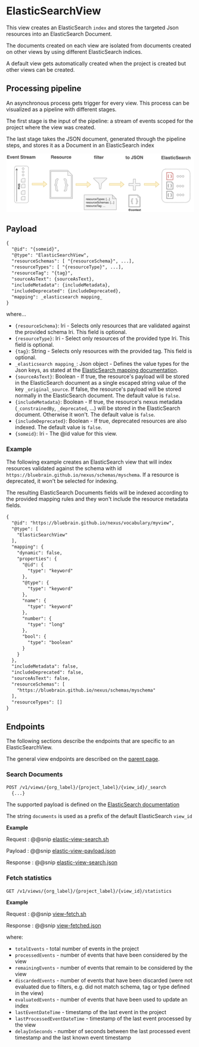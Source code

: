# ElasticSearchView

This view creates an ElasticSearch `index` and stores the targeted Json resources into an ElasticSearch Document.

The documents created on each view are isolated from documents created on other views by using different ElasticSearch indices.

A default view gets automatically created when the project is created but other views can be created.

## Processing pipeline

An asynchronous process gets trigger for every view. This process can be visualized as a pipeline with different stages. 

The first stage is the input of the pipeline: a stream of events scoped for the project where the view was created.

The last stage takes the JSON document, generated through the pipeline steps, and stores it as a Document in an ElasticSearch index

[![ElasticSearchView pipeline](../../assets/views/elasticsearch_pipeline.png "ElasticSearchView pipeline")](../../assets/views/elasticsearch_pipeline.png)

## Payload

```
{
  "@id": "{someid}",
  "@type": "ElasticSearchView",
  "resourceSchemas": [ "{resourceSchema}", ...],
  "resourceTypes": [ "{resourceType}", ...],
  "resourceTag": "{tag}",
  "sourceAsText": {sourceAsText},
  "includeMetadata": {includeMetadata},
  "includeDeprecated": {includeDeprecated},
  "mapping": _elasticsearch mapping_
}
```

where...

- `{resourceSchema}`: Iri - Selects only resources that are validated against the provided schema Iri. This field is optional.
- `{resourceType}`: Iri - Select only resources of the provided type Iri. This field is optional.
- `{tag}`: String - Selects only resources with the provided tag. This field is optional.
- `_elasticsearch mapping_`: Json object - Defines the value types for the Json keys, as stated at the [ElasticSearch mapping documentation](https://www.elastic.co/guide/en/elasticsearch/reference/current/indices-put-mapping.html#indices-put-mapping).
- `{sourceAsText}`: Boolean - If true, the resource's payload will be stored in the ElasticSearch document as a single escaped string value of the key `_original_source`. If false, the resource's payload will be stored normally in the ElasticSearch document. The default value is `false`.
- `{includeMetadata}`: Boolean - If true, the resource's nexus metadata (`_constrainedBy`, `_deprecated`, ...) will be stored in the ElasticSearch document. Otherwise it won't. The default value is `false`.
- `{includeDeprecated}`: Boolean - If true, deprecated resources are also indexed. The default value is `false`.
- `{someid}`: Iri - The @id value for this view.

### Example

The following example creates an ElasticSearch view that will index resources validated against the schema with id `https://bluebrain.github.io/nexus/schemas/myschema`. If a resource is deprecated, it won't be selected for indexing.

The resulting ElasticSearch Documents fields will be indexed according to the provided mapping rules and they won't include the resource metadata fields.

```
{
  "@id": "https://bluebrain.github.io/nexus/vocabulary/myview",
  "@type": [
    "ElasticSearchView"
  ],
  "mapping": {
    "dynamic": false,
    "properties": {
      "@id": {
        "type": "keyword"
      },
      "@type": {
        "type": "keyword"
      },
      "name": {
        "type": "keyword"
      },
      "number": {
        "type": "long"
      },
      "bool": {
        "type": "boolean"
      }
    }
  },
  "includeMetadata": false,
  "includeDeprecated": false,
  "sourceAsText": false,
  "resourceSchemas": [
    "https://bluebrain.github.io/nexus/schemas/myschema"
  ],
  "resourceTypes": []
}

```

## Endpoints

The following sections describe the endpoints that are specific to an ElasticSearchView.

The general view endpoints are described on the [parent page](index.html#endpoints).

### Search Documents

```
POST /v1/views/{org_label}/{project_label}/{view_id}/_search
  {...}
```
The supported payload is defined on the [ElasticSearch documentation](https://www.elastic.co/guide/en/elasticsearch/reference/current/search-request-body.html)

The string `documents` is used as a prefix of the default ElasticSearch `view_id`

**Example**

Request
:   @@snip [elastic-view-search.sh](../../assets/views/elastic-view-search.sh)

Payload
:   @@snip [elastic-view-payload.json](../../assets/views/elastic-view-search-payload.json)

Response
:   @@snip [elastic-view-search.json](../../assets/views/elastic-view-search.json)


### Fetch statistics

```
GET /v1/views/{org_label}/{project_label}/{view_id}/statistics
```

**Example**

Request
:   @@snip [view-fetch.sh](../../assets/views/view-statistics.sh)

Response
:   @@snip [view-fetched.json](../../assets/views/view-statistics.json)

where:

 - `totalEvents` - total number of events in the project
 - `processedEvents` - number of events that have been considered by the view
 - `remainingEvents` - number of events that remain to be considered by the view
 - `discardedEvents` - number of events that have been discarded (were not evaluated due to filters, e.g. did not match schema, tag or type defined in the view)
 - `evaluatedEvents` - number of events that have been used to update an index
 - `lastEventDateTime` - timestamp of the last event in the project
 - `lastProcessedEventDateTime` - timestamp of the last event processed by the view
 - `delayInSeconds` - number of seconds between the last processed event timestamp and the last known event timestamp